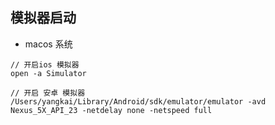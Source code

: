 ## 模拟器启动

*  macos 系统

  ```
  // 开启ios 模拟器
  open -a Simulator
  
  // 开启 安卓 模拟器
  /Users/yangkai/Library/Android/sdk/emulator/emulator -avd Nexus_5X_API_23 -netdelay none -netspeed full
  ```

